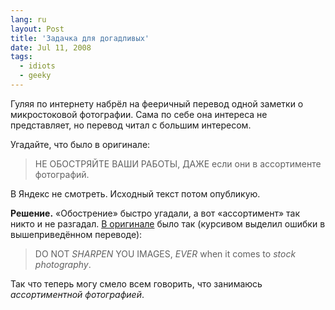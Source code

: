 ```yaml
---
lang: ru
layout: Post
title: 'Задачка для догадливых'
date: Jul 11, 2008
tags:
  - idiots
  - geeky
---
```


Гуляя по интернету набрёл на фееричный перевод одной заметки о микростоковой фотографии. Сама по себе она интереса не представляет, но перевод читал с большим интересом.

Угадайте, что было в оригинале:

> НЕ ОБОСТРЯЙТЕ ВАШИ РАБОТЫ, ДАЖЕ если они в ассортименте фотографий.

В Яндекс не смотреть. Исходный текст потом опубликую.

<!--more-->

**Решение.** «Обострение» быстро угадали, а вот «ассортимент» так никто и не разгадал. [В оригинале](http://kkart.deviantart.com/journal/12550767/) было так (курсивом выделил ошибки в вышеприведённом переводе):

> DO NOT *SHARPEN* YOU IMAGES, *EVER* when it comes to *stock photography*.

Так что теперь могу смело всем говорить, что занимаюсь *ассортиментной фотографией*.
